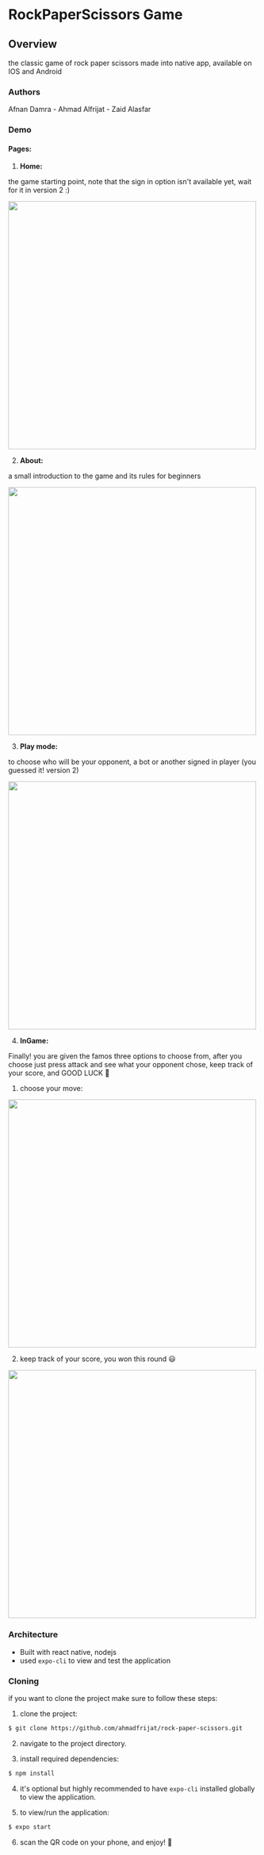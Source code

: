 # RockPaperScissors Game

## Overview

the classic game of rock paper scissors made into native app, available on IOS and Android

### Authors

Afnan Damra - Ahmad Alfrijat - Zaid Alasfar

### Demo

#### Pages: 
1. **Home:**

the game starting point, note that the sign in option isn't available yet, wait for it in version 2 :)

<img src="assets/screenshots/1.jpeg" height="500"/>
<!-- ![Home page](assets/screenshots/1.jpeg) -->

2. **About:**

a small introduction to the game and its rules for beginners

<img src="assets/screenshots/2.jpeg" height="500"/>
<!-- ![About page](assets/screenshots/2.jpeg) -->

3. **Play mode:**

to choose who will be your opponent, a bot or another signed in player (you guessed it! version 2)

<img src="assets/screenshots/3.jpeg" height="500"/>
<!-- ![Mode page](assets/screenshots/3.jpeg) -->

4. **InGame:**

Finally! you are given the famos three options to choose from, after you choose just press attack and see what your opponent chose, keep track of your score, and GOOD LUCK :tada:

  1. choose your move:
 
  <img src="assets/screenshots/5.gif" height="500"/>
<!--   ![Choose your move](assets/screenshots/5.gif) -->

  2. keep track of your score, you won this round :smiley:
  
  <img src="assets/screenshots/4.jpeg" height="500"/>
<!--   ![win](assets/screenshots/4.jpeg) -->

### Architecture

- Built with react native, nodejs
- used `expo-cli` to view and test the application

### Cloning

if you want to clone the project make sure to follow these steps:

1. clone the project:

```bash
$ git clone https://github.com/ahmadfrijat/rock-paper-scissors.git
```

2. navigate to the project directory.

3. install required dependencies:

```bash
$ npm install
```

4. it's optional but highly recommended to have `expo-cli` installed globally to view the application.

5. to view/run the application:

```bash
$ expo start
```

6. scan the QR code on your phone, and enjoy! :tada:
